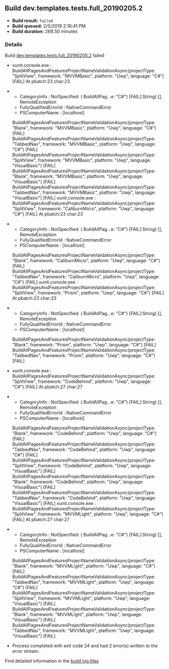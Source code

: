 ## Build dev.templates.tests.full_20190205.2
- **Build result:** `failed`
- **Build queued:** 2/5/2019 2:16:41 PM
- **Build duration:** 268.50 minutes
### Details
Build [dev.templates.tests.full_20190205.2](https://winappstudio.visualstudio.com/web/build.aspx?pcguid=a4ef43be-68ce-4195-a619-079b4d9834c2&builduri=vstfs%3a%2f%2f%2fBuild%2fBuild%2f27025) failed

+ xunit.console.exe :     BuildAllPagesAndFeaturesProjectNameValidationAsync(projectType: "SplitView", framework: 
"MVVMBasic", platform: "Uwp", language: "C#") [FAIL]
At pbatch:23 char:23
+ 
    + CategoryInfo          : NotSpecified: (    BuildAllPag...e: "C#") [FAIL]:String) [], RemoteException
    + FullyQualifiedErrorId : NativeCommandError
    + PSComputerName        : [localhost]
 
    BuildAllPagesAndFeaturesProjectNameValidationAsync(projectType: "Blank", framework: "MVVMBasic", platform: "Uwp", 
language: "C#") [FAIL]
    BuildAllPagesAndFeaturesProjectNameValidationAsync(projectType: "TabbedNav", framework: "MVVMBasic", platform: 
"Uwp", language: "C#") [FAIL]
    BuildAllPagesAndFeaturesProjectNameValidationAsync(projectType: "SplitView", framework: "MVVMBasic", platform: 
"Uwp", language: "VisualBasic") [FAIL]
    BuildAllPagesAndFeaturesProjectNameValidationAsync(projectType: "Blank", framework: "MVVMBasic", platform: "Uwp", 
language: "VisualBasic") [FAIL]
    BuildAllPagesAndFeaturesProjectNameValidationAsync(projectType: "TabbedNav", framework: "MVVMBasic", platform: 
"Uwp", language: "VisualBasic") [FAIL]
xunit.console.exe :     BuildAllPagesAndFeaturesProjectNameValidationAsync(projectType: "SplitView", framework: 
"CaliburnMicro", platform: "Uwp", language: "C#") [FAIL]
At pbatch:23 char:23
+ 
    + CategoryInfo          : NotSpecified: (    BuildAllPag...e: "C#") [FAIL]:String) [], RemoteException
    + FullyQualifiedErrorId : NativeCommandError
    + PSComputerName        : [localhost]
 
    BuildAllPagesAndFeaturesProjectNameValidationAsync(projectType: "Blank", framework: "CaliburnMicro", platform: 
"Uwp", language: "C#") [FAIL]
    BuildAllPagesAndFeaturesProjectNameValidationAsync(projectType: "TabbedNav", framework: "CaliburnMicro", platform: 
"Uwp", language: "C#") [FAIL]
xunit.console.exe :     BuildAllPagesAndFeaturesProjectNameValidationAsync(projectType: "SplitView", framework: 
"Prism", platform: "Uwp", language: "C#") [FAIL]
At pbatch:23 char:23
+ 
    + CategoryInfo          : NotSpecified: (    BuildAllPag...e: "C#") [FAIL]:String) [], RemoteException
    + FullyQualifiedErrorId : NativeCommandError
    + PSComputerName        : [localhost]
 
    BuildAllPagesAndFeaturesProjectNameValidationAsync(projectType: "Blank", framework: "Prism", platform: "Uwp", 
language: "C#") [FAIL]
    BuildAllPagesAndFeaturesProjectNameValidationAsync(projectType: "TabbedNav", framework: "Prism", platform: "Uwp", 
language: "C#") [FAIL]

+ xunit.console.exe :     BuildAllPagesAndFeaturesProjectNameValidationAsync(projectType: "SplitView", framework: 
"CodeBehind", platform: "Uwp", language: "C#") [FAIL]
At pbatch:27 char:27
+ 
    + CategoryInfo          : NotSpecified: (    BuildAllPag...e: "C#") [FAIL]:String) [], RemoteException
    + FullyQualifiedErrorId : NativeCommandError
    + PSComputerName        : [localhost]
 
    BuildAllPagesAndFeaturesProjectNameValidationAsync(projectType: "Blank", framework: "CodeBehind", platform: "Uwp", 
language: "C#") [FAIL]
    BuildAllPagesAndFeaturesProjectNameValidationAsync(projectType: "TabbedNav", framework: "CodeBehind", platform: 
"Uwp", language: "C#") [FAIL]
    BuildAllPagesAndFeaturesProjectNameValidationAsync(projectType: "SplitView", framework: "CodeBehind", platform: 
"Uwp", language: "VisualBasic") [FAIL]
    BuildAllPagesAndFeaturesProjectNameValidationAsync(projectType: "Blank", framework: "CodeBehind", platform: "Uwp", 
language: "VisualBasic") [FAIL]
    BuildAllPagesAndFeaturesProjectNameValidationAsync(projectType: "TabbedNav", framework: "CodeBehind", platform: 
"Uwp", language: "VisualBasic") [FAIL]
xunit.console.exe :     BuildAllPagesAndFeaturesProjectNameValidationAsync(projectType: "SplitView", framework: 
"MVVMLight", platform: "Uwp", language: "C#") [FAIL]
At pbatch:27 char:27
+ 
    + CategoryInfo          : NotSpecified: (    BuildAllPag...e: "C#") [FAIL]:String) [], RemoteException
    + FullyQualifiedErrorId : NativeCommandError
    + PSComputerName        : [localhost]
 
    BuildAllPagesAndFeaturesProjectNameValidationAsync(projectType: "Blank", framework: "MVVMLight", platform: "Uwp", 
language: "C#") [FAIL]
    BuildAllPagesAndFeaturesProjectNameValidationAsync(projectType: "TabbedNav", framework: "MVVMLight", platform: 
"Uwp", language: "C#") [FAIL]
    BuildAllPagesAndFeaturesProjectNameValidationAsync(projectType: "SplitView", framework: "MVVMLight", platform: 
"Uwp", language: "VisualBasic") [FAIL]
    BuildAllPagesAndFeaturesProjectNameValidationAsync(projectType: "Blank", framework: "MVVMLight", platform: "Uwp", 
language: "VisualBasic") [FAIL]
    BuildAllPagesAndFeaturesProjectNameValidationAsync(projectType: "TabbedNav", framework: "MVVMLight", platform: 
"Uwp", language: "VisualBasic") [FAIL]

+ Process completed with exit code 24 and had 2 error(s) written to the error stream.

Find detailed information in the [build log files](https://uwpctdiags.blob.core.windows.net/buildlogs/dev.templates.tests.full_20190205.2_logs.zip)
